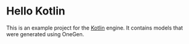 # Hello Kotlin

This is an example project for the [Kotlin](https://onegen.io/learn/engine/engines/kotlin) engine. It contains 
models that were generated using OneGen.
